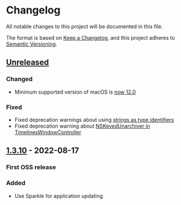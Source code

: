 # Changelog

All notable changes to this project will be documented in this file.

The format is based on [Keep a Changelog](https://keepachangelog.com/en/1.0.0/),
and this project adheres to [Semantic Versioning](https://semver.org/spec/v2.0.0.html).

## [Unreleased]

### Changed

- Minimum supported version of macOS is [now 12.0](https://github.com/chucker/Mastonaut/pull/26)

### Fixed

- Fixed deprecation warnings about using [strings as type identifiers](https://github.com/chucker/Mastonaut/issues/25)
- Fixed deprecation warning about [NSKeyedUnarchiver in TimelinesWindowController](https://github.com/chucker/Mastonaut/issues/30)

## [1.3.10] - 2022-08-17

### First OSS release

### Added

- Use Sparkle for application updating

[Unreleased]: https://github.com/chucker/Mastonaut/compare/app-1.3.10...HEAD
[1.3.10]: https://github.com/chucker/Mastonaut/releases/tag/app-1.3.10
